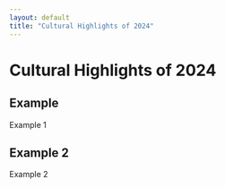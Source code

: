 ```yaml
---
layout: default
title: "Cultural Highlights of 2024"
---
```

# Cultural Highlights of 2024
## Example
Example 1
## Example 2
Example 2